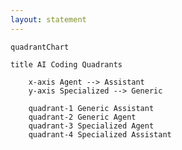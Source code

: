 ```yaml
---
layout: statement
---
```


```mermaid
quadrantChart

title AI Coding Quadrants

	x-axis Agent --> Assistant
	y-axis Specialized --> Generic

	quadrant-1 Generic Assistant
	quadrant-2 Generic Agent
	quadrant-3 Specialized Agent
	quadrant-4 Specialized Assistant

```
<Arrow x1="550" y1="215" x2="450" y2="215" color="red" width="5" />

<Arrow x1="550" y1="323" x2="450" y2="323" color="red" width="5" />

<Arrow x1="550" y1="430" x2="450" y2="430" color="red" width="5" />
